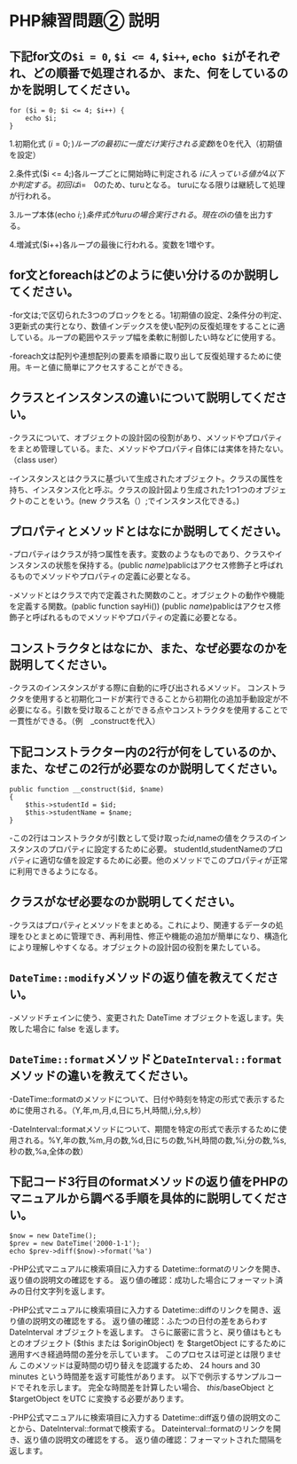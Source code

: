 # PHP練習問題② 説明

## 下記for文の`$i = 0`, `$i <= 4`, `$i++`, `echo $i`がそれぞれ、どの順番で処理されるか、また、何をしているのかを説明してください。

```
for ($i = 0; $i <= 4; $i++) {
    echo $i;
}
```

1.初期化式 ($i = 0;)ループの最初に一度だけ実行される
　変数$iを0を代入（初期値を設定） 　

2.条件式($i <= 4;)各ループごとに開始時に判定される $iに入っている値が　　
4以下か判定する。初回は$i=　0のため、turuとなる。 turuになる限りは継続して処理が行われる。 

3.ループ本体(echo $i;)条件式がturuの場合実行される。現在の$iの値を出力する。 

4.増減式($i++)各ループの最後に行われる。変数を1増やす。

## for文とforeachはどのように使い分けるのか説明してください。
-for文は;で区切られた3つのブロックをとる。1初期値の設定、2条件分の判定、3更新式の実行となり、数値インデックスを使い配列の反復処理をすることに適している。ループの範囲やステップ幅を柔軟に制御したい時などに使用する。

-foreach文は配列や連想配列の要素を順番に取り出して反復処理するために使用。キーと値に簡単にアクセスすることができる。　 

## クラスとインスタンスの違いについて説明してください。
-クラスについて、オブジェクトの設計図の役割があり、メソッドやプロパティをまとめ管理している。また、メソッドやプロパティ自体には実体を持たない。（class user）

-インスタンスとはクラスに基づいて生成されたオブジェクト。クラスの属性を持ち、インスタンス化と呼ぶ。クラスの設計図より生成された1つ1つのオブジェクトのことをいう。(new クラス名（）;でインスタンス化できる。)

## プロパティとメソッドとはなにか説明してください。
-プロパティはクラスが持つ属性を表す。変数のようなものであり、クラスやインスタンスの状態を保持する。(public $name)$pablicはアクセス修飾子と呼ばれるものでメソッドやプロパティの定義に必要となる。

-メソッドとはクラスで内で定義された関数のこと。オブジェクトの動作や機能を定義する関数。(pablic function sayHi())
(public $name)$pablicはアクセス修飾子と呼ばれるものでメソッドやプロパティの定義に必要となる。
 
## コンストラクタとはなにか、また、なぜ必要なのかを説明してください。
-クラスのインスタンスがする際に自動的に呼び出されるメソッド。
コンストラクタを使用すると初期化コードが実行できることから初期化の追加手動設定が不必要になる。引数を受け取ることができる点やコンストラクタを使用することで一貫性ができる。（例　_constructを代入）


## 下記コンストラクター内の2行が何をしているのか、また、なぜこの2行が必要なのか説明してください。
```
public function __construct($id, $name)
{
    $this->studentId = $id;
    $this->studentName = $name;
}
```
-この2行はコンストラクタが引数として受け取った$id,$nameの値をクラスのインスタンスのプロパティに設定するために必要。
studentId,studentNameのプロパティに適切な値を設定するために必要。他のメソッドでこのプロパティが正常に利用できるようになる。

## クラスがなぜ必要なのか説明してください。
-クラスはプロパティとメソッドをまとめる。これにより、関連するデータの処理をひとまとめに管理でき、再利用性、修正や機能の追加が簡単になり、構造化により理解しやすくなる。オブジェクトの設計図の役割を果たしている。
 
## `DateTime::modify`メソッドの返り値を教えてください。
-メソッドチェインに使う、変更された DateTime オブジェクトを返します。失敗した場合に false を返します。 
 

## `DateTime::format`メソッドと`DateInterval::format`メソッドの違いを教えてください。
-DateTime::formatのメソッドについて、日付や時刻を特定の形式で表示するために使用される。（Y,年,m,月,d,日にち,H,時間,i,分,s,秒）

-DateInterval::formatメソッドについて、期間を特定の形式で表示するために使用される。%Y,年の数,%m,月の数,%d,日にちの数,%H,時間の数,%i,分の数,%s,秒の数,%a,全体の数）
 

## 下記コード3行目のformatメソッドの返り値をPHPのマニュアルから調べる手順を具体的に説明してください。
```
$now = new DateTime();
$prev = new DateTime('2000-1-1');
echo $prev->diff($now)->format('%a')
```
-PHP公式マニュアルに検索項目に入力する
Datetime::formatのリンクを開き、返り値の説明文の確認をする。
返り値の確認：成功した場合にフォーマット済みの日付文字列を返します。

-PHP公式マニュアルに検索項目に入力する
Datetime::diffのリンクを開き、返り値の説明文の確認をする。
返り値の確認：ふたつの日付の差をあらわす DateInterval オブジェクトを返します。
さらに厳密に言うと、戻り値はもともとのオブジェクト ($this または $originObject) を $targetObject にするために適用すべき経過時間の差分を示しています。 このプロセスは可逆とは限りません
このメソッドは夏時間の切り替えを認識するため、 24 hours and 30 minutes という時間差を返す可能性があります。 以下で例示するサンプルコードでそれを示します。 完全な時間差を計算したい場合、 $this/$baseObject と $targetObject をUTC に変換する必要があります。

-PHP公式マニュアルに検索項目に入力する
Datetime::diff返り値の説明文のことから、DateInterval::formatで検索する。
Dateinterval::formatのリンクを開き、返り値の説明文の確認をする。
返り値の確認：フォーマットされた間隔を返します。

